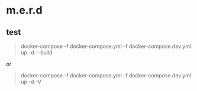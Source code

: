 # m.e.r.d
## test

>docker-compose -f docker-compose.yml -f docker-compose.dev.yml up -d --build

or

>docker-compose -f docker-compose.yml -f docker-compose.dev.yml up -d -V